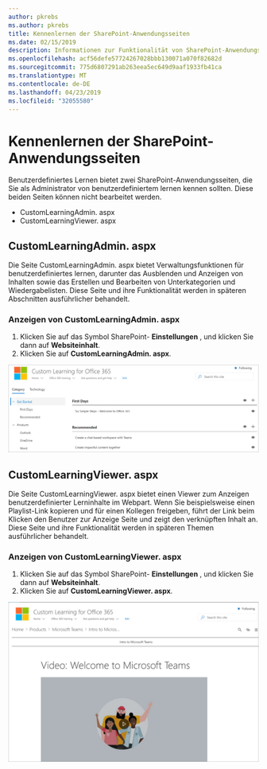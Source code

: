 ```yaml
---
author: pkrebs
ms.author: pkrebs
title: Kennenlernen der SharePoint-Anwendungsseiten
ms.date: 02/15/2019
description: Informationen zur Funktionalität von SharePoint-Anwendungsseiten in benutzerdefiniertem lernen
ms.openlocfilehash: acf56defe57724267028bbb130071a070f82682d
ms.sourcegitcommit: 775d6807291ab263eea5ec649d9aaf1933fb41ca
ms.translationtype: MT
ms.contentlocale: de-DE
ms.lasthandoff: 04/23/2019
ms.locfileid: "32055580"
---
```

# <a name="get-to-know-the-sharepoint-application-pages"></a>Kennenlernen der SharePoint-Anwendungsseiten

Benutzerdefiniertes Lernen bietet zwei SharePoint-Anwendungsseiten, die Sie als Administrator von benutzerdefiniertem lernen kennen sollten. Diese beiden Seiten können nicht bearbeitet werden. 

- CustomLearningAdmin. aspx
- CustomLearningViewer. aspx

## <a name="customlearningadminaspx"></a>CustomLearningAdmin. aspx

Die Seite CustomLearningAdmin. aspx bietet Verwaltungsfunktionen für benutzerdefiniertes lernen, darunter das Ausblenden und Anzeigen von Inhalten sowie das Erstellen und Bearbeiten von Unterkategorien und Wiedergabelisten. Diese Seite und ihre Funktionalität werden in späteren Abschnitten ausführlicher behandelt.

### <a name="view-customlearningadminaspx"></a>Anzeigen von CustomLearningAdmin. aspx

1. Klicken Sie auf das Symbol SharePoint- **Einstellungen** , und klicken Sie dann auf **Websiteinhalt**. 
2. Klicken Sie auf **CustomLearningAdmin. aspx**. 

![CG-adminapppage. png](media/cg-adminapppage.png)

## <a name="customlearningvieweraspx"></a>CustomLearningViewer. aspx
Die Seite CustomLearningViewer. aspx bietet einen Viewer zum Anzeigen benutzerdefinierter Lerninhalte im Webpart. Wenn Sie beispielsweise einen Playlist-Link kopieren und für einen Kollegen freigeben, führt der Link beim Klicken den Benutzer zur Anzeige Seite und zeigt den verknüpften Inhalt an. Diese Seite und ihre Funktionalität werden in späteren Themen ausführlicher behandelt.

### <a name="view-customlearningvieweraspx"></a>Anzeigen von CustomLearningViewer. aspx

1. Klicken Sie auf das Symbol SharePoint- **Einstellungen** , und klicken Sie dann auf **Websiteinhalt**. 
2. Klicken Sie auf **CustomLearningViewer. aspx**. 

![CG-viewerapppage. png](media/cg-viewerapppage.png)

